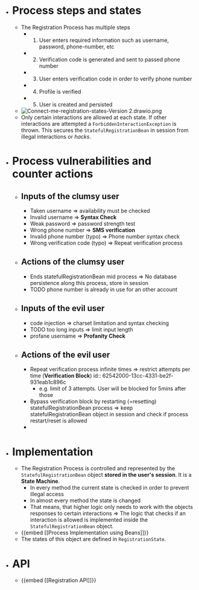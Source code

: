 - # Process steps and states
	- The Registration Process has multiple steps
		- 1) User enters required information such as username, password, phone-number, etc
		- 2) Verification code is generated and sent to passed phone number
		- 3) User enters verification code in order to verify phone number
		- 4) Profile is verified
		- 5) User is created and persisted
	- ![Connect-me-registration-states-Version 2.drawio.png](../assets/Connect-me-registration-states-Version_2.drawio_1649361849438_0.png)
	- Only certain interactions are allowed at each state. If other interactions are attempted a `ForbiddenInteractionException` is thrown. This secures the `StatefulRegistrationBean` in session from illegal interactions or _hacks_.
- # Process vulnerabilities and counter actions
	- ## Inputs of the clumsy user
		- Taken username => availability must be checked
		- Invalid username => **Syntax Check**
		- Weak password => password strength test
		- Wrong phone number => **SMS verification**
		- Invalid phone number (typo) => Phone number syntax check
		- Wrong verification code (typo) => Repeat verification process
	- ## Actions of the clumsy user
		- Ends statefulRegistrationBean mid process => No database persistence along this process, store in session
		- TODO phone number is already in use for an other account
	- ## Inputs of the evil user
		- code injection => charset limitation and syntax checking
		- TODO too long inputs => limit input length
		- profane username => **Profanity Check**
	- ## Actions of the evil user
		- Repeat verification process infinite times => restrict attempts per time (**Verification Block**)
		  id:: 62542000-13cc-4331-be2f-931eab1c896c
			- e.g. limit of 3 attempts. User will be blocked for 5mins after those
		- Bypass verification block by restarting (=resetting) statefulRegistrationBean process => keep statefulRegistrationBean object in session and check if process restart/reset is allowed
		-
- # Implementation
	- The Registration Process is controlled and represented by the `StatefulRegistrationBean` object **stored in the user's session**. It is a **State Machine**.
		- In every method the current state is checked in order to prevent illegal access
		- In almost every method the state is changed
		- That means, that higher logic only needs to work with the objects responses to certain interactions => The logic that checks if an interaction is allowed is implemented inside the `StatefulRegistrationBean` object.
	- {{embed [[Process Implementation using Beans]]}}
	- The states of this object are defined in `RegistrationState`.
- # API
	- {{embed [[Registration API]]}}